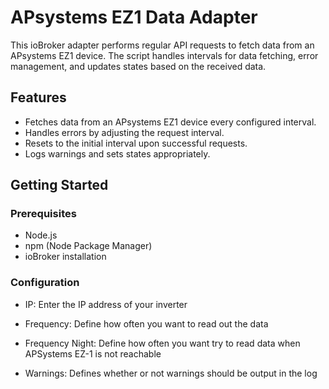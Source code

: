 

# APsystems EZ1 Data Adapter

This ioBroker adapter performs regular API requests to fetch data from an APsystems EZ1 device. The script handles intervals for data fetching, error management, and updates states based on the received data.

## Features

- Fetches data from an APsystems EZ1 device every configured interval.
- Handles errors by adjusting the request interval.
- Resets to the initial interval upon successful requests.
- Logs warnings and sets states appropriately.

## Getting Started

### Prerequisites

- Node.js
- npm (Node Package Manager)
- ioBroker installation

### Configuration
- IP: Enter the IP address of your inverter

- Frequency: Define how often you want to read out the data

- Frequency Night: Define how often you want try to read data when APSystems EZ-1 is not reachable

- Warnings: Defines whether or not warnings should be output in the log
